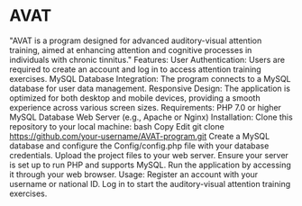 # AVAT
"AVAT is a program designed for advanced auditory-visual attention training, aimed at enhancing attention and cognitive processes in individuals with chronic tinnitus."
Features:
User Authentication: Users are required to create an account and log in to access attention training exercises.
MySQL Database Integration: The program connects to a MySQL database for user data management.
Responsive Design: The application is optimized for both desktop and mobile devices, providing a smooth experience across various screen sizes.
Requirements:
PHP 7.0 or higher
MySQL Database
Web Server (e.g., Apache or Nginx)
Installation:
Clone this repository to your local machine:
bash
Copy
Edit
git clone https://github.com/your-username/AVAT-program.git
Create a MySQL database and configure the Config/config.php file with your database credentials.
Upload the project files to your web server.
Ensure your server is set up to run PHP and supports MySQL.
Run the application by accessing it through your web browser.
Usage:
Register an account with your username or national ID.
Log in to start the auditory-visual attention training exercises.
